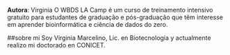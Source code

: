 **Autora**: Virginia
O WBDS LA Camp é um curso de treinamento intensivo gratuito para estudantes de graduação e pós-graduação que têm interesse em aprender bioinformática e ciência de dados do zero.

##sobre mi
Soy Virginia Marcelino, Lic. en Biotecnología y actualmente realizo mi doctorado en CONICET. 

